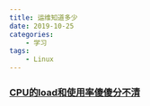 ```yaml
---
title: 运维知道多少
date: 2019-10-25
categories:
    - 学习
tags:
    - Linux
---
```


### [CPU的load和使用率傻傻分不清](https://www.cnblogs.com/rexcheny/p/9382396.html)
